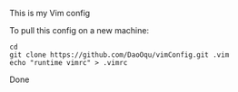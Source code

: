 This is my Vim config 

To pull this config on a new machine:

```
cd
git clone https://github.com/DaoOqu/vimConfig.git .vim
echo "runtime vimrc" > .vimrc
```
Done
